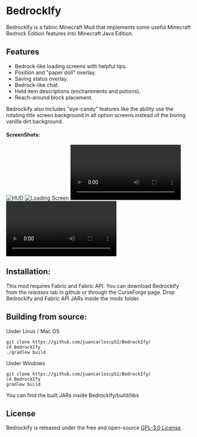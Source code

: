 # BedrockIfy
BedrockIfy is a fabric Minecraft Mod that implements some useful Minecraft Bedrock Edition features into Minecraft Java Edition.

## Features
- Bedrock-like loading screens with helpful tips.
- Position and "paper doll" overlay.
- Saving status overlay.
- Bedrock-like chat.
- Held item descriptions (enchantments and potions).
- Reach-around block placement.

Bedrockify also includes "eye-candy" features like the ability use the rotating title screen background in all option screens instead of the boring vanilla dirt background.

#### ScreenShots:
![HUD](https://i.imgur.com/bEn5V9C.png)
![Loading Screen](https://i.imgur.com/zX1QdRb.png)
![Reach-around block placement](https://i.imgur.com/HZBFWjo.mp4)
![Reach-around block placement](https://i.imgur.com/p7t6SDO.mp4)

## Installation:
This mod requires Fabric and Fabric API. You can download BedrockIfy from the _releases_ tab in github or through the CurseForge page.
Drop BedrockIfy and Fabric API JARs inside the mods folder.
## Building from source:
Under Linux / Mac OS
```shell script
git clone https://github.com/juancarloscp52/BedrockIfy/
cd BedrockIfy
./gradlew build
```
Under Windows
```shell script
git clone https://github.com/juancarloscp52/BedrockIfy/
cd BedrockIfy
gradlew build
```
You can find the built JARs inside BedrockIfy/build/libs
## License
Bedrockify is released under the free and open-source [GPL-3.0 License](https://github.com/juancarloscp52/BedrockIfy/blob/master/LICENSE).